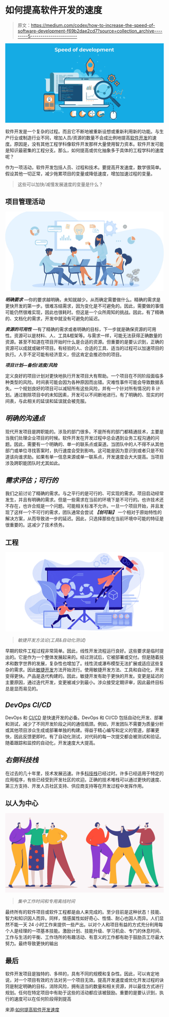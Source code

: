 # 如何提高软件开发的速度

> 原文：<https://medium.com/codex/how-to-increase-the-speed-of-software-development-f69b2dae2cd7?source=collection_archive---------5----------------------->

![](img/12991545c04bf21e51166417f309d502.png)

软件开发是一个复杂的过程。而且它不断地被重新设想或重新利用新的功能。与生产行业或制造行业不同，增加人员/资源的数量不会成比例地提高[软件开发](https://www.codecrafttech.com/services.html)的速度。原因是，没有其他工程学科像软件开发那样大量使用智力资本。软件开发可能是知识最密集的工程分支。那么，如何提高或优化抽象多于具体的工程学科的速度呢？

作为一项活动，软件开发包括人员、过程和技术。要提高开发速度，数学很简单。假设其他一切正常，减少拖累项目的变量或降低速度，增加加速过程的变量。

> 这些可以加快/减慢发展速度的变量是什么？

## **项目管理活动**

![](img/149f5e641be4b73f504e67df7a65a3ae.png)

***明确要求*** —你的要求越明确，未知就越少。从而确定需要做什么。精确的需求是更快开发的第一步。很难冻结需求，因为变化是不可避免的。因此，需要做的事情可能仍然很难实现，因此也很耗时。但这是一个众所周知的挑战。因此，有了精确的、文档化的需求，开发中就没有可避免的延迟。

***资源的可用性*** —有了精确的需求或者明确的目标，下一步就是确保资源的可用性。资源可以是材料、人、工具&框架等。与需求一样，可能无法获得正确数量的资源。甚至不知道在项目开始时什么是合适的资源。但重要的是要认识到，正确的资源可以成就或破坏项目。有经验的人、合适的工具、适当的过程可以加速项目的执行。人手不足可能有经济意义，但这肯定会推迟你的项目。

***项目计划—备份/进度/风险***

定义良好的项目计划对更快地执行开发项目大有帮助。一个项目在不同阶段面临多种类型的风险。时间表可能会因为各种原因而出错。灾难性事件可能会导致数据丢失。一个规划良好的项目可以减轻所有这些风险，并有一个针对所有情况的 B 计划。通过剔除项目中的未知因素，开发可以不间断地进行。有了明确的、现实的时间表，与此相关的延误和延误就会被克服。

## *明确的沟通点*

现代开发项目是跨职能的。涉及的部门很多。不是所有的部门都精通技术，主要是当我们处理企业项目的时候。软件开发在开发过程中总会遇到业务工程沟通的问题。因此，需要有一个明确的、单一的联系点或渠道。当团队中的人不得不从其他部门或单位寻找答案时，执行速度会受到影响。这可能是因为意识到或者只是不知道该向谁求助。如果有单一信息来源或单一联系点，开发速度会大大提高。当项目涉及跨职能团队时尤其如此。

## *需求评估；可行的*

我们之前讨论了精确的需求。与之平行的是可行的、可实现的需求。项目启动经常发生，并且有明确的需求。但是一些需求在当前的环境下是不可行的。也许技术还不存在，也许合规是一个问题。可能相关标准不允许。一旦一个项目开始，并且发现了这样一个不可行的需求，团队通常会尝试 ***【创可贴】*** 一个相对于原始特性的解决方案，从而导致进一步的延迟。因此，只选择那些在当前环境中可能的特征是很重要的。这减少了技术债务。

## **工程**

![](img/cb103ba629303abb85f0d825ccbc7f90.png)

> *敏捷开发方法论(工具&自动化测试)*

早期的软件工程过程非常简单。因此，线性开发流程运行良好。这些要求是临时提出的。它是作为一个整体发展起来的。经过测试后，它被部署或交付。但是随着技术和数字世界的发展，复杂性也增加了。线性流或瀑布模型无法扩展或适应这些复杂的需求。因此[敏捷开发](https://codecraft.medium.com/scrum-vs-kanban-bec059d0f080)方法开始流行。使用敏捷开发方法、工具和自动化，开发变得更快。产品是迭代构建的。因此，敏捷开发有助于更快的开发。变更是延迟的主要原因，通过迭代开发，变更被减少到最小。涉众接受定期评审，因此最终目标总是显而易见的。

## *DevOps CI/CD*

DevOps 和 [CI/CD](https://codecraft.medium.com/a-quick-guide-to-ci-cd-b02259d52d2) 是快速开发的必备。DevOps 和 CI/CD 包括自动化开发、部署和测试，减少了不同开发阶段之间的通信瓶颈。例如，开发团队不需要为质量分析或其他项目涉众生成或部署单独的构建。得益于精心编写和定义的管道，部署更快，因此反馈更即时。有了自动化测试，对代码的每一次提交都会被测试和验证。随着跟踪和监控的自动化，开发速度大大提高。

## *右侧科技栈*

在过去的几十年里，技术发展迅速。许多[科技栈](https://www.codecrafttech.com/resources/whitepapers/how-to-choose-a-right-tech-stack-for-your-project-in-2021.html)已经过时。许多已经适用于特定的应用程序，有些已经受到开发社区的欢迎。正确的技术堆栈可以通过更快的速度、第三方支持、开发人员社区支持、供应商支持等在开发过程中发挥作用。

## **以人为中心**

![](img/ca6164fb56c5cab5e4a3b3843cc89926.png)

> *集中工作时间和专用离线时间*

最终所有的软件项目或软件工程都是由人来完成的。至少目前是这种状态！技能、智力和知识因人而异。同样，情感属性如好奇心、性情、耐心也因人而异。人们显然不能一天 24 小时工作来提供一些产出。以对个人和项目有益的方式充分利用每个人是经理的一项基本技能。激励计划、技能升级、学习机会、专门的休息时间、工作与生活的平衡、工作场所的有趣活动、有意义的工作都有助于鼓励员工尽最大努力。最终导致更快的输出

## **最后**

软件开发项目是独特的、多样的，具有不同的规模和复杂性。因此，可以肯定地说，对一个项目有效的方法对另一个项目无效。提高开发速度或优化开发过程的诀窍是制定明确的目标，消除风险，拥有适当的数量和相关资源，并以最佳方式进行规划。任何在特定项目中有助于这些的活动都应该被鼓励。重要的是要认识到，执行的速度可以在任何阶段得到提高

来源:[如何提高软件开发速度](https://www.codecrafttech.com/resources/blogs/how-to-increase-the-speed-of-software-development.html)